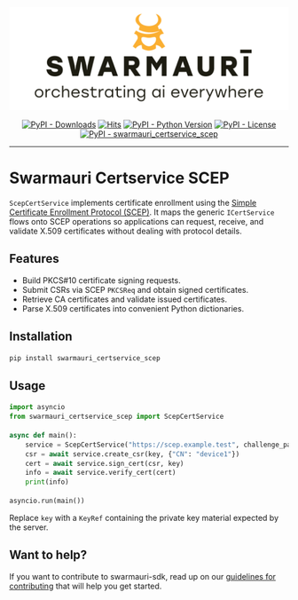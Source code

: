 ![Swamauri Logo](https://github.com/swarmauri/swarmauri-sdk/blob/3d4d1cfa949399d7019ae9d8f296afba773dfb7f/assets/swarmauri.brand.theme.svg)

<p align="center">
    <a href="https://pypi.org/project/swarmauri_certservice_scep/">
        <img src="https://img.shields.io/pypi/dm/swarmauri_certservice_scep" alt="PyPI - Downloads"/></a>
    <a href="https://hits.sh/github.com/swarmauri/swarmauri-sdk/tree/master/pkgs/community/swarmauri_certservice_scep/">
        <img alt="Hits" src="https://hits.sh/github.com/swarmauri/swarmauri-sdk/tree/master/pkgs/community/swarmauri_certservice_scep.svg"/></a>
    <a href="https://pypi.org/project/swarmauri_certservice_scep/">
        <img src="https://img.shields.io/pypi/pyversions/swarmauri_certservice_scep" alt="PyPI - Python Version"/></a>
    <a href="https://pypi.org/project/swarmauri_certservice_scep/">
        <img src="https://img.shields.io/pypi/l/swarmauri_certservice_scep" alt="PyPI - License"/></a>
    <a href="https://pypi.org/project/swarmauri_certservice_scep/">
        <img src="https://img.shields.io/pypi/v/swarmauri_certservice_scep?label=swarmauri_certservice_scep&color=green" alt="PyPI - swarmauri_certservice_scep"/></a>
</p>

---

# Swarmauri Certservice SCEP

`ScepCertService` implements certificate enrollment using the [Simple Certificate Enrollment Protocol (SCEP)](https://datatracker.ietf.org/doc/html/rfc8894). It maps the generic `ICertService` flows onto SCEP operations so applications can request, receive, and validate X.509 certificates without dealing with protocol details.

## Features

- Build PKCS#10 certificate signing requests.
- Submit CSRs via SCEP `PKCSReq` and obtain signed certificates.
- Retrieve CA certificates and validate issued certificates.
- Parse X.509 certificates into convenient Python dictionaries.

## Installation

```bash
pip install swarmauri_certservice_scep
```

## Usage

```python
import asyncio
from swarmauri_certservice_scep import ScepCertService

async def main():
    service = ScepCertService("https://scep.example.test", challenge_password="secret")
    csr = await service.create_csr(key, {"CN": "device1"})
    cert = await service.sign_cert(csr, key)
    info = await service.verify_cert(cert)
    print(info)

asyncio.run(main())
```

Replace `key` with a `KeyRef` containing the private key material expected by the server.

## Want to help?

If you want to contribute to swarmauri-sdk, read up on our [guidelines for contributing](https://github.com/swarmauri/swarmauri-sdk/blob/master/contributing.md) that will help you get started.

